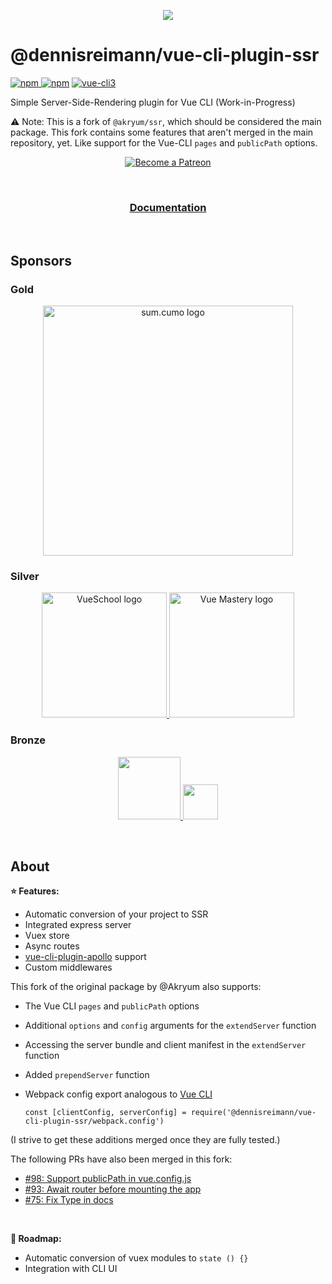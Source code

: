 
<p align="center">
  <img src="./docs/.vuepress/public/logo.png">
</p>

# @dennisreimann/vue-cli-plugin-ssr

[![npm](https://img.shields.io/npm/v/@dennisreimann%2Fvue-cli-plugin-ssr.svg) ![npm](https://img.shields.io/npm/dm/@dennisreimann%2Fvue-cli-plugin-ssr.svg)](https://www.npmjs.com/package/@dennisreimann%2Fvue-cli-plugin-ssr)
[![vue-cli3](https://img.shields.io/badge/vue--cli-3.x-brightgreen.svg)](https://github.com/vuejs/vue-cli)

Simple Server-Side-Rendering plugin for Vue CLI (Work-in-Progress)

⚠️ Note: This is a fork of `@akryum/ssr`, which should be considered the main package.
This fork contains some features that aren't merged in the main repository, yet.
Like support for the Vue-CLI `pages` and `publicPath` options.

<p align="center">
  <a href="https://www.patreon.com/akryum" target="_blank">
    <img src="https://c5.patreon.com/external/logo/become_a_patron_button.png" alt="Become a Patreon">
  </a>
</p>

<br>

<h3 align="center"><a href="https://vue-cli-plugin-ssr.netlify.com/">Documentation</a></h3>

<br>

## Sponsors

### Gold

<p align="center">
  <a href="https://www.sumcumo.com/en/" target="_blank">
    <img src="https://cdn.discordapp.com/attachments/258614093362102272/570728242399674380/logo-sumcumo.png" alt="sum.cumo logo" width="400px">
  </a>
</p>

### Silver

<p align="center">
  <a href="https://vueschool.io/" target="_blank">
    <img src="https://vueschool.io/img/logo/vueschool_logo_multicolor.svg" alt="VueSchool logo" width="200px">
  </a>

  <a href="https://www.vuemastery.com/" target="_blank">
    <img src="https://cdn.discordapp.com/attachments/258614093362102272/557267759130607630/Vue-Mastery-Big.png" alt="Vue Mastery logo" width="200px">
  </a>
</p>

### Bronze

<p align="center">
  <a href="https://vuetifyjs.com" target="_blank">
    <img src="https://cdn.discordapp.com/attachments/537832759985700914/537832771691872267/Horizontal_Logo_-_Dark.png" width="100">
  </a>

  <a href="https://www.frontenddeveloperlove.com/" target="_blank" title="Frontend Developer Love">
    <img src="https://cdn.discordapp.com/attachments/258614093362102272/557267744249085953/frontend_love-logo.png" width="56">
  </a>
</p>

<br>

## About

**:star: Features:**

- Automatic conversion of your project to SSR
- Integrated express server
- Vuex store
- Async routes
- [vue-cli-plugin-apollo](https://github.com/Akryum/vue-cli-plugin-apollo) support
- Custom middlewares

This fork of the original package by @Akryum also supports:

- The Vue CLI `pages` and `publicPath` options
- Additional `options` and `config` arguments for the `extendServer` function
- Accessing the server bundle and client manifest in the `extendServer` function
- Added `prependServer` function
- Webpack config export analogous to [Vue CLI](https://cli.vuejs.org/guide/webpack.html#inspecting-the-project-s-webpack-config)

  `const [clientConfig, serverConfig] = require('@dennisreimann/vue-cli-plugin-ssr/webpack.config')`

(I strive to get these additions merged once they are fully tested.)

The following PRs have also been merged in this fork:

- [#98: Support publicPath in vue.config.js](https://github.com/Akryum/vue-cli-plugin-ssr/pull/98)
- [#93: Await router before mounting the app](https://github.com/Akryum/vue-cli-plugin-ssr/pull/93)
- [#75: Fix Type in docs](https://github.com/Akryum/vue-cli-plugin-ssr/pull/75)

<br>

**:rocket: Roadmap:**

- Automatic conversion of vuex modules to `state () {}`
- Integration with CLI UI
